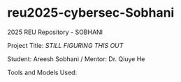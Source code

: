 # reu2025-cybersec-Sobhani
2025 REU Repository - SOBHANI

Project Title: _STILL FIGURING THIS OUT_

Student: Areesh Sobhani / Mentor: Dr. Qiuye He

Tools and Models Used:
